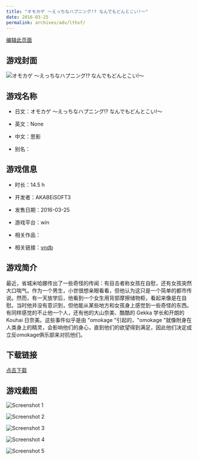 ```yaml
---
title: "オモカゲ ～えっちなハプニング!? なんでもどんとこい!～"
date: 2016-03-25
permalink: archives/adv/lthxf/
---
```

[编辑此页面](https://github.com/ACG-3/ADV3-source/blob/main/source/_posts/%E3%82%AA%E3%83%A2%E3%82%AB%E3%82%B2%20%EF%BD%9E%E3%81%88%E3%81%A3%E3%81%A1%E3%81%AA%E3%83%8F%E3%83%97%E3%83%8B%E3%83%B3%E3%82%B0%21%20%E3%81%AA%E3%82%93%E3%81%A7%E3%82%82%E3%81%A9%E3%82%93%E3%81%A8%E3%81%93%E3%81%84%21%EF%BD%9E.md)

## 游戏封面

![オモカゲ ～えっちなハプニング!? なんでもどんとこい!～](https://pan.timero.xyz/d/onedrive/img_lib_001/%E3%82%AA%E3%83%A2%E3%82%AB%E3%82%B2%20%EF%BD%9E%E3%81%88%E3%81%A3%E3%81%A1%E3%81%AA%E3%83%8F%E3%83%97%E3%83%8B%E3%83%B3%E3%82%B0!%20%E3%81%AA%E3%82%93%E3%81%A7%E3%82%82%E3%81%A9%E3%82%93%E3%81%A8%E3%81%93%E3%81%84!%EF%BD%9E_cover.avif)


## 游戏名称

- 日文：オモカゲ ～えっちなハプニング!? なんでもどんとこい!～
- 英文：None
- 中文：思影

- 别名：


## 游戏信息

- 时长：14.5 h
- 开发者：AKABEiSOFT3
- 发售日期：2016-03-25
- 游戏平台：win
- 相关作品：

- 相关链接：[vndb](https://vndb.org/v18766)


## 游戏简介

最近，省城米哈娜传出了一些奇怪的传闻：有目击者称女孩在自慰，还有女孩突然大口喘气。作为一个男生，小世很想亲眼看看，但他认为这只是一个简单的都市传说。然而，有一天放学后，他看到一个女生用背部摩擦储物柜，看起来像是在自慰。当时他并没有意识到，但他能从某些地方和女孩身上感觉到一些奇怪的东西。有同样感觉的不止他一个人，还有他的大山奈美、酷酷的 Gekka 学长和开朗的 Kouhai 日奈美。这些事件似乎是由 "omokage "引起的，"omokage "就像附身在人类身上的精灵，会影响他们的身心，直到他们的欲望得到满足，因此他们决定成立反omokage俱乐部来对抗他们。




## 下载链接

[点击下载](https://pan.timero.xyz/onedrive/adv_lib_001/%E3%82%AA%E3%83%A2%E3%82%AB%E3%82%B2%20%EF%BD%9E%E3%81%88%E3%81%A3%E3%81%A1%E3%81%AA%E3%83%8F%E3%83%97%E3%83%8B%E3%83%B3%E3%82%B0%21%20%E3%81%AA%E3%82%93%E3%81%A7%E3%82%82%E3%81%A9%E3%82%93%E3%81%A8%E3%81%93%E3%81%84%21%EF%BD%9E)


## 游戏截图


![Screenshot 1](https://pan.timero.xyz/d/onedrive/img_lib_001/%E3%82%AA%E3%83%A2%E3%82%AB%E3%82%B2%20%EF%BD%9E%E3%81%88%E3%81%A3%E3%81%A1%E3%81%AA%E3%83%8F%E3%83%97%E3%83%8B%E3%83%B3%E3%82%B0!%20%E3%81%AA%E3%82%93%E3%81%A7%E3%82%82%E3%81%A9%E3%82%93%E3%81%A8%E3%81%93%E3%81%84!%EF%BD%9E_Screenshot_1.avif)

![Screenshot 2](https://pan.timero.xyz/d/onedrive/img_lib_001/%E3%82%AA%E3%83%A2%E3%82%AB%E3%82%B2%20%EF%BD%9E%E3%81%88%E3%81%A3%E3%81%A1%E3%81%AA%E3%83%8F%E3%83%97%E3%83%8B%E3%83%B3%E3%82%B0!%20%E3%81%AA%E3%82%93%E3%81%A7%E3%82%82%E3%81%A9%E3%82%93%E3%81%A8%E3%81%93%E3%81%84!%EF%BD%9E_Screenshot_2.avif)

![Screenshot 3](https://pan.timero.xyz/d/onedrive/img_lib_001/%E3%82%AA%E3%83%A2%E3%82%AB%E3%82%B2%20%EF%BD%9E%E3%81%88%E3%81%A3%E3%81%A1%E3%81%AA%E3%83%8F%E3%83%97%E3%83%8B%E3%83%B3%E3%82%B0!%20%E3%81%AA%E3%82%93%E3%81%A7%E3%82%82%E3%81%A9%E3%82%93%E3%81%A8%E3%81%93%E3%81%84!%EF%BD%9E_Screenshot_3.avif)

![Screenshot 4](https://pan.timero.xyz/d/onedrive/img_lib_001/%E3%82%AA%E3%83%A2%E3%82%AB%E3%82%B2%20%EF%BD%9E%E3%81%88%E3%81%A3%E3%81%A1%E3%81%AA%E3%83%8F%E3%83%97%E3%83%8B%E3%83%B3%E3%82%B0!%20%E3%81%AA%E3%82%93%E3%81%A7%E3%82%82%E3%81%A9%E3%82%93%E3%81%A8%E3%81%93%E3%81%84!%EF%BD%9E_Screenshot_4.avif)

![Screenshot 5](https://pan.timero.xyz/d/onedrive/img_lib_001/%E3%82%AA%E3%83%A2%E3%82%AB%E3%82%B2%20%EF%BD%9E%E3%81%88%E3%81%A3%E3%81%A1%E3%81%AA%E3%83%8F%E3%83%97%E3%83%8B%E3%83%B3%E3%82%B0!%20%E3%81%AA%E3%82%93%E3%81%A7%E3%82%82%E3%81%A9%E3%82%93%E3%81%A8%E3%81%93%E3%81%84!%EF%BD%9E_Screenshot_5.avif)

